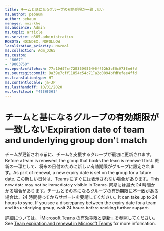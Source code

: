 ```yaml
---
title: チームと基になるグループの有効期限が一致しない
ms.author: pebaum
author: pebaum
manager: mnirkhe
ms.audience: Admin
ms.topic: article
ms.service: o365-administration
ROBOTS: NOINDEX, NOFOLLOW
localization_priority: Normal
ms.collection: Adm_O365
ms.custom:
- "6667"
- "9003760"
ms.openlocfilehash: 77a10d87cf725339058408ff82b3e58c0736edfd
ms.sourcegitcommit: 9a39e7cff11854c54c717a2c0094bfdfefee4ffd
ms.translationtype: HT
ms.contentlocale: ja-JP
ms.lasthandoff: 10/01/2020
ms.locfileid: "48365361"
---
```

# <a name="expiration-date-of-team-and-underlying-group-dont-match"></a><span data-ttu-id="3dc39-102">チームと基になるグループの有効期限が一致しない</span><span class="sxs-lookup"><span data-stu-id="3dc39-102">Expiration date of team and underlying group don't match</span></span>

<span data-ttu-id="3dc39-103">チームが更新される前に、チームを支援するグループが最初に更新されます。</span><span class="sxs-lookup"><span data-stu-id="3dc39-103">Before a team is renewed, the group that backs the team is renewed first.</span></span> <span data-ttu-id="3dc39-104">更新の一環として、将来の日付のために新しい有効期限がグループに設定されます。</span><span class="sxs-lookup"><span data-stu-id="3dc39-104">As part of renewal, a new expiry date is set on the group for a future date.</span></span> <span data-ttu-id="3dc39-105">この新しい日付は、Teams にすぐには表示されない場合があります。</span><span class="sxs-lookup"><span data-stu-id="3dc39-105">This new date may not be immediately visible in Teams.</span></span> <span data-ttu-id="3dc39-106">同期には最大 24 時間かかる場合があります。チームとその基になるグループの有効期限に不一致がある場合は、24 時間待ってからサポートを要請してください。</span><span class="sxs-lookup"><span data-stu-id="3dc39-106">It can take up to 24 hours to sync. If you see a discrepancy between the expiry date for a team and its underlying group, wait 24 hours before seeking further support.</span></span>  

<span data-ttu-id="3dc39-107">詳細については、「[Microsoft Teams の有効期限と更新」を参照してください](https://docs.microsoft.com/microsoftteams/team-expiration-renewal)。</span><span class="sxs-lookup"><span data-stu-id="3dc39-107">See [Team expiration and renewal in Microsoft Teams](https://docs.microsoft.com/microsoftteams/team-expiration-renewal)  for more information.</span></span>
